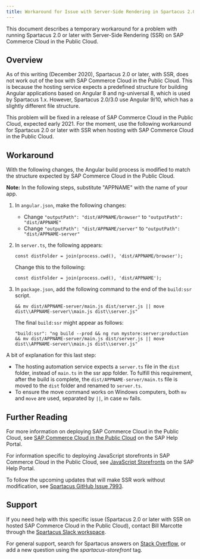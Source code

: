 ```yaml
---
title: Workaround for Issue with Server-Side Rendering in Spartacus 2.0 or later and SAP Commerce Cloud for Public Cloud
---
```


This document describes a temporary workaround for a problem with running Spartacus 2.0 or later with Server-Side Rendering (SSR) on SAP Commerce Cloud in the Public Cloud. 

## Overview

As of this writing (December 2020), Spartacus 2.0 or later, with SSR, does not work out of the box with SAP Commerce Cloud in the Public Cloud. This is because the hosting service expects a predefined structure for building Angular applications based on Angular 8 and ng-universal 8, which is used by Spartacus 1.x. However, Spartacus 2.0/3.0 use Angular 9/10, which has a slightly different file structure.

This problem will be fixed in a release of SAP Commerce Cloud in the Public Cloud, expected early 2021. For the moment, use the following workaround for Spartacus 2.0 or later with SSR when hosting with SAP Commerce Cloud in the Public Cloud.

## Workaround

With the following changes, the Angular build process is modified to match the structure expected by SAP Commerce Cloud in the Public Cloud.

**Note:**  In the following steps, substitute "APPNAME" with the name of your app.

1. In `angular.json`, make the following changes:
    - Change  `"outputPath": "dist/APPNAME/browser"` to `"outputPath": "dist/APPNAME"`
    - Change  `"outputPath": "dist/APPNAME/server"` to `"outputPath": "dist/APPNAME-server"`
  
2. In `server.ts`, the following appears:

   ```plaintext
   const distFolder = join(process.cwd(), 'dist/APPNAME/browser');
   ```

   Change this to the following:
   ```plaintext
   const distFolder = join(process.cwd(), 'dist/APPNAME');
   ```

3. In `package.json`, add the following  command to the end of the `build:ssr` script.

   ```plaintext
   && mv dist/APPNAME-server/main.js dist/server.js || move dist\\APPNAME-server\\main.js dist\\server.js"
   ```

   The final `build:ssr` might appear as follows:
  
   ```plaintext
   "build:ssr": "ng build --prod && ng run mystore:server:production && mv dist/APPNAME-server/main.js dist/server.js || move dist\\APPNAME-server\\main.js dist\\server.js"
   ```

A bit of explanation for this last step:

- The hosting automation service expects a `server.ts` file in the `dist` folder, instead of `main.ts` in the ssr app folder. To fulfill this requirement, after the build is complete, the `dist/APPNAME-server/main.ts` file is moved to the `dist` folder and renamed to `server.ts`.
- To ensure the move command works on Windows computers, both `mv` and `move` are used, separated by `||`, in case `mv` fails.

## Further Reading

For more information on deploying SAP Commerce Cloud in the Public Cloud, see [SAP Commerce Cloud in the Public Cloud](https://help.sap.com/viewer/product/SAP_COMMERCE_CLOUD_PUBLIC_CLOUD/SHIP/en-US) on the SAP Help Portal.

For information specific to deploying JavaScript storefronts in SAP Commerce Cloud in the Public Cloud, see [JavaScript Storefronts](https://help.sap.com/viewer/b2f400d4c0414461a4bb7e115dccd779/SHIP/en-US/d1a3de28d67c4a418eabbba532238f9b.html) on the SAP Help Portal.

To follow the upcoming updates that will make SSR work without modification, see [Spartacus GitHub Issue 7993](https://github.com/SAP/spartacus/issues/7993).

## Support

If you need help with this specific issue (Spartacus 2.0 or later with SSR on hosted SAP Commerce Cloud in the Public Cloud), contact Bill Marcotte through the [Spartacus Slack workspace](https://join.slack.com/t/spartacus-storefront/shared_invite/zt-jekftqo0-HP6xt6IF~ffVB2cGG66fcQ).

For general support, search for Spartacus answers on [Stack Overflow](https://stackoverflow.com/search?q=spartacus-storefront), or add a new question using the *spartacus-storefront* tag.
